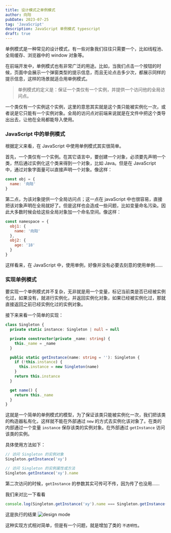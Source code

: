 ```yaml
---
title: 设计模式之单例模式
author: 向阳
pubDate: 2023-07-25
tag: 'JavaScript'
description: JavaScript 单例模式 typescript
draft: true
---
```


单例模式是一种常见的设计模式，有一些对象我们往往只需要一个，比如线程池、全局缓存、浏览器中的 window 对象等。

在前端开发中，单例模式也有非常广泛的用途。比如，当我们点击一个按钮的时候，页面中会展示一个弹窗类型的提示信息，而且无论点击多少次，都展示同样的提示信息，这样的场景就适合用单例模式。

> 单例模式的定义是：保证一个类仅有一个实例，并提供一个访问他的全局访问点。

一个类仅有一个实例这个实例，这里的意思其实就是这个类只能被实例化一次，或者说是它只能有一个实例对象。全局的访问点对前端来说就是在文件中把这个类导出出去，让他在全局都能导入使用。

### JavaScript 中的单例模式

根据定义来看，在 JavaScript 中使用单例模式其实很简单。

首先，一个类仅有一个实例。在其它语言中，要创建一个对象，必须要先声明一个类，然后通过实例化这个类来得到一个对象，比如 Java。但是在 JavaScript 中，通过对象字面量可以直接声明一个对象。像这样：

```javascript
const obj = {
  name: '向阳'
}
```
第二点，为该对象提供一个全局访问点；这一点在 javaScript 中也很容易，直接把该对象声明在全局就好了。但是这样也会造成一些问题，比如变量命名污染。因此大多数时候会给这些全局对象加一个命名空间。像这样：

```javascript
const namespace = {
  obj1: {
    name: '向阳'
  },
  obj2: {
    age: '18'
  }
}
```

这样看来，在 JavaScript 中，使用单例，好像并没有必要去刻意的使用单例……

<!-- TODO 先写个草稿吧，或许以后对单例有更深的理解的时候再来继续写 -->

### 实现单例模式

要实现一个单例模式并不复杂，无非就是用一个变量，标记当前类是否已经被实例化过，如果没有，就进行实例化，并返回实例化对象，如果已经被实例化过，那就直接返回之前已经实例化过的实例对象。

接下来来看一个简单的实现：

```typescript
class Singleton {
  private static instance: Singleton | null = null

  private constructor(private _name: string) {
    this._name = _name
  }

  public static getInstance(name: string = ''): Singleton {
    if (!this.instance) {
      this.instance = new Singleton(name)
    }
    return this.instance
  }

  get name() {
    return this._name
  }
}
```
这就是一个简单的单例模式的模型，为了保证该类只能被实例化一次，我们把该类的构造器私有化，这样就不能在外部通过 `new` 的方式去实例化该对象了。在类的内部通过一个变量 `instance` 保存该类的实例对象。在外部通过 `getInstance` 访问该类的实例。

具体使用方法如下：

```typescript
// 访问 Singleton 的实例对象
Singleton.getInstance('xy')

// 访问 Singleton 的实例属性或方法
Singleton.getInstance('xy').name
```

第二次访问的时候，`getInstance` 的参数其实可传可不传，因为传了也没用……

我们来对比一下看看

```typescript
console.log(Singleton.getInstance('xy').name === Singleton.getInstance().name)
```

这是执行的结果
![design mode](/images/design-mode/design-mode1.png)

这种实现方式相对简单，但是有一个问题，就是增加了类的 `不透明性`。